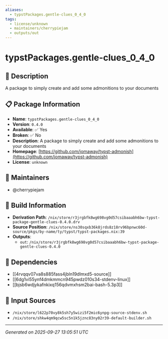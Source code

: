 ```yaml
---
aliases:
  - typstPackages.gentle-clues_0_4_0
tags:
  - license/unknown
  - maintainers/cherrypiejam
  - outputs/out
---
```


# typstPackages.gentle-clues_0_4_0

## 📝 Description

A package to simply create and add some admonitions to your documents

## 📋 Package Information

- **Name**: `typstPackages.gentle-clues_0_4_0`
- **Version**: `0.4.0`
- **Available**: ✅ Yes
- **Broken**: ✅ No
- **Description**: A package to simply create and add some admonitions to your documents
- **Homepage**: [https://github.com/jomaway/typst-admonish](https://github.com/jomaway/typst-admonish)
- **License**: `unknown`
## 👥 Maintainers

- @cherrypiejam


## 🔧 Build Information

- **Derivation Path**: `/nix/store/r3jrgbfk8wg698vg0d57csibaaabh6bw-typst-package-gentle-clues-0.4.0.drv`
- **Source Position**: `/nix/store/ns30sqxb36k8jrds8z18rv96bpnwc60d-source/pkgs/by-name/ty/typst/typst-packages.nix:39`
- **Outputs**:
  - `out`:  `/nix/store/r3jrgbfk8wg698vg0d57csibaaabh6bw-typst-package-gentle-clues-0.4.0`

## 🔗 Dependencies

- [[4rvqqv07va8s885fass4jbln19dlmxd5-source]]
- [[6dg1vi55ynf4dmkmmcn945pwdz010s34-stdenv-linux]]
- [[bjsb6wdjykafnkixq156qdvmxhsm2bai-bash-5.3p3]]

## 📁 Input Sources

- `/nix/store/l622p70vy8k5sh7y5wizi5f2mic6ynpg-source-stdenv.sh`
- `/nix/store/shkw4qm9qcw5sc5n1k5jznc83ny02r39-default-builder.sh`

---
*Generated on 2025-09-27 13:05:51 UTC*
